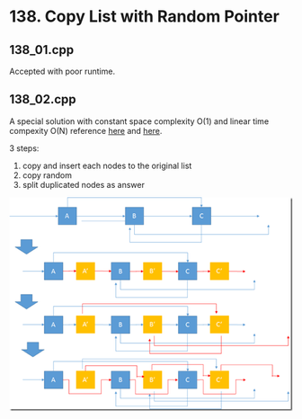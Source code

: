 # 138. Copy List with Random Pointer

## 138_01.cpp
Accepted with poor runtime.

## 138_02.cpp
A special solution with constant space complexity O(1) and linear time compexity O(N) reference [here](https://discuss.leetcode.com/topic/7594/a-solution-with-constant-space-complexity-o-1-and-linear-time-complexity-o-n) and [here](http://fisherlei.blogspot.com/2013/11/leetcode-copy-list-with-random-pointer.html).

3 steps:
  1. copy and insert each nodes to the original list
  2. copy random
  3. split duplicated nodes as answer
  
  ![138_02.png](https://github.com/cmeslo/leetcode/blob/master/solution/138.%20Copy%20List%20with%20Random%20Pointer/138_02.png?raw=true)

